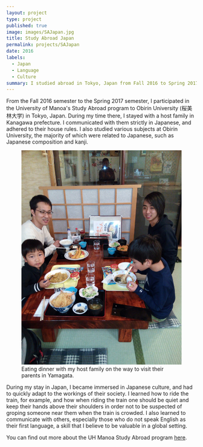 ```yaml
---
layout: project
type: project
published: true
image: images/SAJapan.jpg
title: Study Abroad Japan
permalink: projects/SAJapan
date: 2016
labels:
  - Japan
  - Language
  - Culture
summary: I studied abroad in Tokyo, Japan from Fall 2016 to Spring 2017.
---
```


From the Fall 2016 semester to the Spring 2017 semester, I participated in the University of Manoa's Study Abroad program to Obirin University (桜美林大学) in Tokyo, Japan. During my time there, I stayed with a host family in Kanagawa prefecture. I communicated with them strictly in Japanese, and adhered to their house rules. I also studied various subjects at Obirin University, the majority of which were related to Japanese, such as Japanese composition and kanji. 
<figure>
  <img class = "ui centered fluid large image" src="../images/1504045161185.jpg">
<figcaption>Eating dinner with my host family on the way to visit their parents in Yamagata.</figcaption>
</figure>

During my stay in Japan, I became immersed in Japanese culture, and had to quickly adapt to the workings of their society. I learned how to ride the train, for example, and how when riding the train one should be quiet and keep their hands above their shoulders in order not to be suspected of groping someone near them when the train is crowded. I also learned to communicate with others, especially those who do not speak English as their first language, a skill that I believe to be valuable in a global setting.

You can find out more about the UH Manoa Study Abroad program [here](http://www.studyabroad.hawaii.edu/programs/semester-year/machida-japan/).
